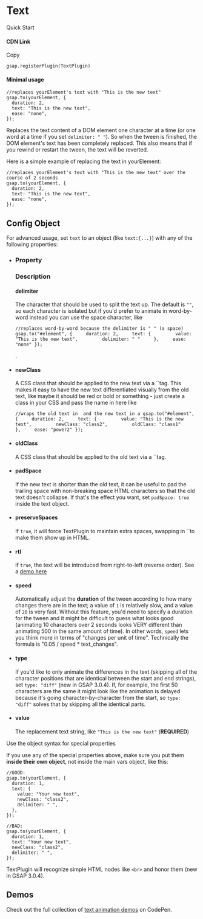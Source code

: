 # Text

Quick Start

#### CDN Link

Copy

```
gsap.registerPlugin(TextPlugin) 
```

#### Minimal usage

```
//replaces yourElement's text with "This is the new text" 
gsap.to(yourElement, {
  duration: 2,
  text: "This is the new text",
  ease: "none",
});
```

Replaces the text content of a DOM element one character at a time (or one word at a time if you set `delimiter: " "`). So when the tween is finished, the DOM element's text has been completely replaced. This also means that if you rewind or restart the tween, the text will be reverted.

Here is a simple example of replacing the text in yourElement:

```
//replaces yourElement's text with "This is the new text" over the course of 2 seconds
gsap.to(yourElement, {
  duration: 2,
  text: "This is the new text",
  ease: "none",
});
```

## **Config Object**[​](#config-object "Direct link to config-object")

For advanced usage, set `text` to an object (like `text:{...}`) with any of the following properties:

* ### Property

  ### Description

  #### delimiter[](#delimiter)

  The character that should be used to split the text up. The default is `""`, so each character is isolated but if you'd prefer to animate in word-by-word instead you can use the space character, like

  ```
  //replaces word-by-word because the delimiter is " " (a space) gsap.to("#element", {     duration: 2,     text: {         value: "This is the new text",         delimiter: " "     },     ease: "none" });
  ```

  .

* #### newClass[](#newClass)

  A CSS class that should be applied to the new text via a ``tag. This makes it easy to have the new text differentiated visually from the old text, like maybe it should be red or bold or something - just create a class in your CSS and pass the name in here like

  ```
  //wraps the old text in  and the new text in a gsap.to("#element", {     duration: 2,     text: {         value: "This is the new text",         newClass: "class2",         oldClass: "class1"     },     ease: "power2" });
  ```

* #### oldClass[](#oldClass)

  A CSS class that should be applied to the old text via a ``tag.

* #### padSpace[](#padSpace)

  If the new text is shorter than the old text, it can be useful to pad the trailing space with non-breaking space HTML characters so that the old text doesn't collapse. If that's the effect you want, set `padSpace: true` inside the text object.

* #### preserveSpaces[](#preserveSpaces)

  If `true`, it will force TextPlugin to maintain extra spaces, swapping in ``to make them show up in HTML.

* #### rtl[](#rtl)

  if `true`, the text will be introduced from right-to-left (reverse order). See a [demo here](https://codepen.io/GreenSock/pen/wvrpPqv?editors=0010)

* #### speed[](#speed)

  Automatically adjust the **duration** of the tween according to how many changes there are in the text; a value of `1` is relatively slow, and a value of `20` is very fast. Without this feature, you'd need to specify a duration for the tween and it might be difficult to guess what looks good (animating 10 characters over 2 seconds looks VERY different than animating 500 in the same amount of time). In other words, `speed` lets you think more in terms of "changes per unit of time". Technically the formula is "0.05 / speed \* text\_changes".

* #### type[](#type)

  If you'd like to only animate the differences in the text (skipping all of the character positions that are identical between the start and end strings), set `type: "diff"` (new in GSAP 3.0.4). If, for example, the first 50 characters are the same it might look like the animation is delayed because it's going character-by-character from the start, so `type: "diff"` solves that by skipping all the identical parts.

* #### value[](#value)

  The replacement text string, like `"This is the new text"` (**REQUIRED**)

Use the object syntax for special properties

If you use any of the special properties above, make sure you put them **inside their own object**, not inside the main vars object, like this:

```
//GOOD:
gsap.to(yourElement, {
  duration: 1,
  text: {
    value: "Your new text",
    newClass: "class2",
    delimiter: " ",
  },
});

//BAD:
gsap.to(yourElement, {
  duration: 1,
  text: "Your new text",
  newClass: "class2",
  delimiter: " ",
});
```

TextPlugin will recognize simple HTML nodes like `<br>` and honor them (new in GSAP 3.0.4).

## **Demos**[​](#demos "Direct link to demos")

Check out the full collection of [text animation demos](https://codepen.io/collection/ExBwoK) on CodePen.
